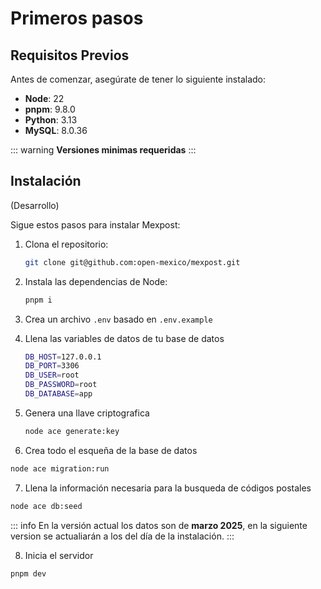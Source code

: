 # Primeros pasos

## Requisitos Previos

Antes de comenzar, asegúrate de tener lo siguiente instalado:

* **Node**: 22
* **pnpm**: 9.8.0
* **Python**: 3.13
* **MySQL**: 8.0.36

::: warning
**Versiones minimas requeridas**
:::

## Instalación
(Desarrollo)

Sigue estos pasos para instalar Mexpost:

1.  Clona el repositorio:
    ```bash
    git clone git@github.com:open-mexico/mexpost.git
    ```
2.  Instala las dependencias de Node:
    ```bash
    pnpm i
    ```

3.  Crea un archivo `.env` basado en `.env.example`

4. Llena las variables de datos de tu base de datos
    ```bash
    DB_HOST=127.0.0.1
    DB_PORT=3306
    DB_USER=root
    DB_PASSWORD=root
    DB_DATABASE=app
    ```

5. Genera una llave criptografica
    ```bash
    node ace generate:key
    ```
6. Crea todo el esqueña de la base de datos
  ```bash
  node ace migration:run
  ```

7. Llena la información necesaria para la busqueda de códigos postales
  ```bash
  node ace db:seed
  ```

  ::: info
  En la versión actual los datos son de **marzo 2025**, en la siguiente version se actualiarán a los del día de la instalación.
  :::

8. Inicia el servidor
  ```bash
  pnpm dev
  ```
